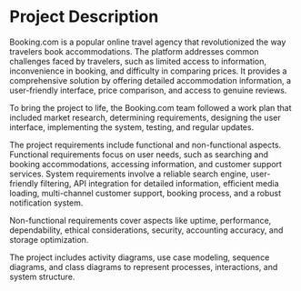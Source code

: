 # Project Description

Booking.com is a popular online travel agency that revolutionized the way travelers book accommodations. The platform addresses common challenges faced by travelers, such as limited access to information, inconvenience in booking, and difficulty in comparing prices. It provides a comprehensive solution by offering detailed accommodation information, a user-friendly interface, price comparison, and access to genuine reviews.

To bring the project to life, the Booking.com team followed a work plan that included market research, determining requirements, designing the user interface, implementing the system, testing, and regular updates.

The project requirements include functional and non-functional aspects. Functional requirements focus on user needs, such as searching and booking accommodations, accessing information, and customer support services. System requirements involve a reliable search engine, user-friendly filtering, API integration for detailed information, efficient media loading, multi-channel customer support, booking process, and a robust notification system.

Non-functional requirements cover aspects like uptime, performance, dependability, ethical considerations, security, accounting accuracy, and storage optimization.

The project includes activity diagrams, use case modeling, sequence diagrams, and class diagrams to represent processes, interactions, and system structure.
